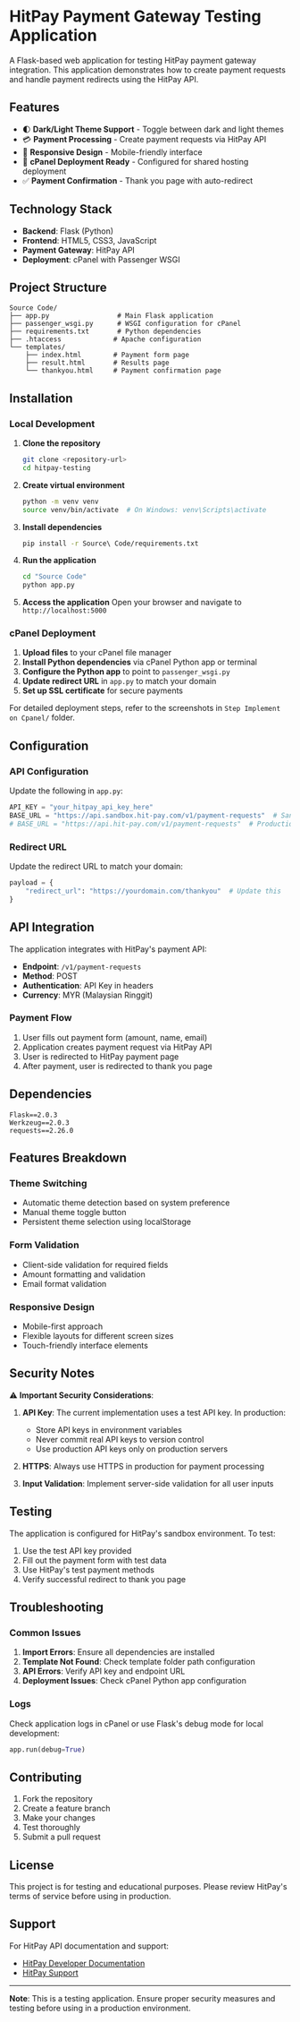 # HitPay Payment Gateway Testing Application

A Flask-based web application for testing HitPay payment gateway integration. This application demonstrates how to create payment requests and handle payment redirects using the HitPay API.

## Features

- 🌓 **Dark/Light Theme Support** - Toggle between dark and light themes
- 💳 **Payment Processing** - Create payment requests via HitPay API
- 📱 **Responsive Design** - Mobile-friendly interface
- 🚀 **cPanel Deployment Ready** - Configured for shared hosting deployment
- ✅ **Payment Confirmation** - Thank you page with auto-redirect

## Technology Stack

- **Backend**: Flask (Python)
- **Frontend**: HTML5, CSS3, JavaScript
- **Payment Gateway**: HitPay API
- **Deployment**: cPanel with Passenger WSGI

## Project Structure

```
Source Code/
├── app.py                 # Main Flask application
├── passenger_wsgi.py      # WSGI configuration for cPanel
├── requirements.txt       # Python dependencies
├── .htaccess             # Apache configuration
└── templates/
    ├── index.html        # Payment form page
    ├── result.html       # Results page
    └── thankyou.html     # Payment confirmation page
```

## Installation

### Local Development

1. **Clone the repository**
   ```bash
   git clone <repository-url>
   cd hitpay-testing
   ```

2. **Create virtual environment**
   ```bash
   python -m venv venv
   source venv/bin/activate  # On Windows: venv\Scripts\activate
   ```

3. **Install dependencies**
   ```bash
   pip install -r Source\ Code/requirements.txt
   ```

4. **Run the application**
   ```bash
   cd "Source Code"
   python app.py
   ```

5. **Access the application**
   Open your browser and navigate to `http://localhost:5000`

### cPanel Deployment

1. **Upload files** to your cPanel file manager
2. **Install Python dependencies** via cPanel Python app or terminal
3. **Configure the Python app** to point to `passenger_wsgi.py`
4. **Update redirect URL** in `app.py` to match your domain
5. **Set up SSL certificate** for secure payments

For detailed deployment steps, refer to the screenshots in `Step Implement on Cpanel/` folder.

## Configuration

### API Configuration

Update the following in `app.py`:

```python
API_KEY = "your_hitpay_api_key_here"
BASE_URL = "https://api.sandbox.hit-pay.com/v1/payment-requests"  # Sandbox
# BASE_URL = "https://api.hit-pay.com/v1/payment-requests"  # Production
```

### Redirect URL

Update the redirect URL to match your domain:

```python
payload = {
    "redirect_url": "https://yourdomain.com/thankyou"  # Update this
}
```

## API Integration

The application integrates with HitPay's payment API:

- **Endpoint**: `/v1/payment-requests`
- **Method**: POST
- **Authentication**: API Key in headers
- **Currency**: MYR (Malaysian Ringgit)

### Payment Flow

1. User fills out payment form (amount, name, email)
2. Application creates payment request via HitPay API
3. User is redirected to HitPay payment page
4. After payment, user is redirected to thank you page

## Dependencies

```
Flask==2.0.3
Werkzeug==2.0.3
requests==2.26.0
```

## Features Breakdown

### Theme Switching
- Automatic theme detection based on system preference
- Manual theme toggle button
- Persistent theme selection using localStorage

### Form Validation
- Client-side validation for required fields
- Amount formatting and validation
- Email format validation

### Responsive Design
- Mobile-first approach
- Flexible layouts for different screen sizes
- Touch-friendly interface elements

## Security Notes

⚠️ **Important Security Considerations**:

1. **API Key**: The current implementation uses a test API key. In production:
   - Store API keys in environment variables
   - Never commit real API keys to version control
   - Use production API keys only on production servers

2. **HTTPS**: Always use HTTPS in production for payment processing

3. **Input Validation**: Implement server-side validation for all user inputs

## Testing

The application is configured for HitPay's sandbox environment. To test:

1. Use the test API key provided
2. Fill out the payment form with test data
3. Use HitPay's test payment methods
4. Verify successful redirect to thank you page

## Troubleshooting

### Common Issues

1. **Import Errors**: Ensure all dependencies are installed
2. **Template Not Found**: Check template folder path configuration
3. **API Errors**: Verify API key and endpoint URL
4. **Deployment Issues**: Check cPanel Python app configuration

### Logs

Check application logs in cPanel or use Flask's debug mode for local development:

```python
app.run(debug=True)
```

## Contributing

1. Fork the repository
2. Create a feature branch
3. Make your changes
4. Test thoroughly
5. Submit a pull request

## License

This project is for testing and educational purposes. Please review HitPay's terms of service before using in production.

## Support

For HitPay API documentation and support:
- [HitPay Developer Documentation](https://hit-pay.com/docs/api)
- [HitPay Support](https://hit-pay.com/support)

---

**Note**: This is a testing application. Ensure proper security measures and testing before using in a production environment.
